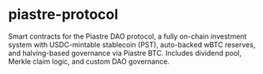 # piastre-protocol
Smart contracts for the Piastre DAO protocol, a fully on-chain investment system with USDC-mintable stablecoin (PST), auto-backed wBTC reserves, and halving-based governance via Piastre BTC. Includes dividend pool, Merkle claim logic, and custom DAO governance.
